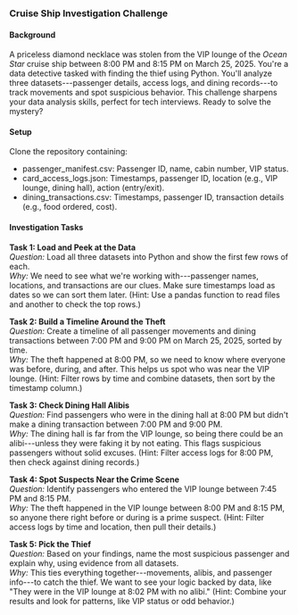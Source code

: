 ### Cruise Ship Investigation Challenge

#### Background

A priceless diamond necklace was stolen from the VIP lounge of the *Ocean Star* cruise ship between 8:00 PM and 8:15 PM on March 25, 2025. You're a data detective tasked with finding the thief using Python. You'll analyze three datasets---passenger details, access logs, and dining records---to track movements and spot suspicious behavior. This challenge sharpens your data analysis skills, perfect for tech interviews. Ready to solve the mystery?

#### Setup

Clone the repository containing:

-   passenger_manifest.csv: Passenger ID, name, cabin number, VIP status.
-   card_access_logs.json: Timestamps, passenger ID, location (e.g., VIP lounge, dining hall), action (entry/exit).
-   dining_transactions.csv: Timestamps, passenger ID, transaction details (e.g., food ordered, cost).

#### Investigation Tasks

**Task 1: Load and Peek at the Data**\
*Question:* Load all three datasets into Python and show the first few rows of each.\
*Why:* We need to see what we're working with---passenger names, locations, and transactions are our clues. Make sure timestamps load as dates so we can sort them later. (Hint: Use a pandas function to read files and another to check the top rows.)

**Task 2: Build a Timeline Around the Theft**\
*Question:* Create a timeline of all passenger movements and dining transactions between 7:00 PM and 9:00 PM on March 25, 2025, sorted by time.\
*Why:* The theft happened at 8:00 PM, so we need to know where everyone was before, during, and after. This helps us spot who was near the VIP lounge. (Hint: Filter rows by time and combine datasets, then sort by the timestamp column.)

**Task 3: Check Dining Hall Alibis**\
*Question:* Find passengers who were in the dining hall at 8:00 PM but didn't make a dining transaction between 7:00 PM and 9:00 PM.\
*Why:* The dining hall is far from the VIP lounge, so being there could be an alibi---unless they were faking it by not eating. This flags suspicious passengers without solid excuses. (Hint: Filter access logs for 8:00 PM, then check against dining records.)

**Task 4: Spot Suspects Near the Crime Scene**\
*Question:* Identify passengers who entered the VIP lounge between 7:45 PM and 8:15 PM.\
*Why:* The theft happened in the VIP lounge between 8:00 PM and 8:15 PM, so anyone there right before or during is a prime suspect. (Hint: Filter access logs by time and location, then pull their details.)

**Task 5: Pick the Thief**\
*Question:* Based on your findings, name the most suspicious passenger and explain why, using evidence from all datasets.\
*Why:* This ties everything together---movements, alibis, and passenger info---to catch the thief. We want to see your logic backed by data, like "They were in the VIP lounge at 8:02 PM with no alibi." (Hint: Combine your results and look for patterns, like VIP status or odd behavior.)

